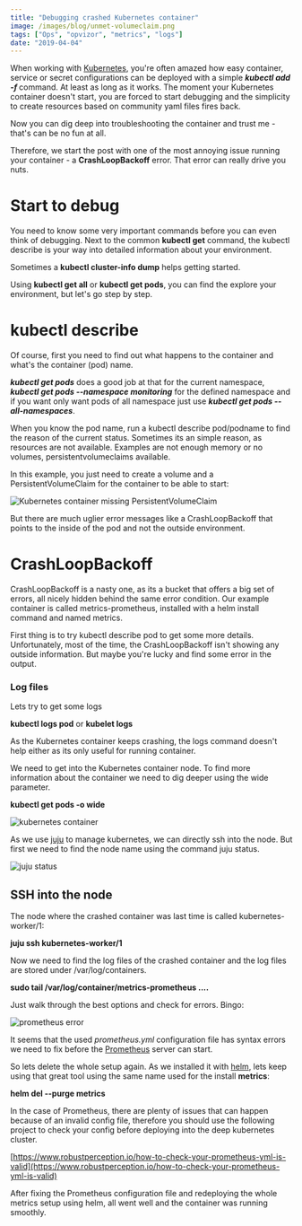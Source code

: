 ```yaml
---
title: "Debugging crashed Kubernetes container"
image: /images/blog/unmet-volumeclaim.png
tags: ["Ops", "opvizor", "metrics", "logs"]
date: "2019-04-04"
---
```


When working with [Kubernetes](https://kubernetes.io/), you're often amazed how easy container, service or secret configurations can be deployed with a simple _**kubectl add -f <yaml>**_ command. At least as long as it works. The moment your Kubernetes container doesn't start, you are forced to start debugging and the simplicity to create resources based on community yaml files fires back.

Now you can dig deep into troubleshooting the container and trust me - that's can be no fun at all.

Therefore, we start the post with one of the most annoying issue running your container - a **CrashLoopBackoff** error. That error can really drive you nuts.

# Start to debug

You need to know some very important commands before you can even think of debugging. Next to the common **kubectl get** command, the kubectl describe is your way into detailed information about your environment.

Sometimes a **kubectl cluster-info dump** helps getting started.

Using **kubectl get all** or **kubectl get pods**, you can find the explore your environment, but let's go step by step.

# kubectl describe

Of course, first you need to find out what happens to the container and what's the container (pod) name.

_**kubectl get pods**_ does a good job at that for the current namespace, **_kubectl get pods --namespace monitoring_** for the defined namespace and if you want only want pods of all namespace just use _**kubectl get pods --all-namespaces**_.

When you know the pod name, run a kubectl describe pod/podname to find the reason of the current status. Sometimes its an simple reason, as resources are not available. Examples are not enough memory or no volumes, persistentvolumeclaims available. 

In this example, you just need to create a volume and a PersistentVolumeClaim for the container to be able to start:

![Kubernetes container missing PersistentVolumeClaim](/images/blog/unmet-volumeclaim.png)

But there are much uglier error messages like a CrashLoopBackoff that points to the inside of the pod and not the outside environment.

# CrashLoopBackoff

CrashLoopBackoff is a nasty one, as its a bucket that offers a big set of errors, all nicely hidden behind the same error condition. Our example container is called metrics-prometheus, installed with a helm install command and named metrics.

First thing is to try kubectl describe pod to get some more details. Unfortunately, most of the time, the CrashLoopBackoff isn't showing any outside information. But maybe you're lucky and find some error in the output.

### Log files

Lets try to get some logs

**kubectl logs pod** or **kubelet logs**

As the Kubernetes container keeps crashing, the logs command doesn't help either as its only useful for running container.

We need to get into the Kubernetes container node. To find more information about the container we need to dig deeper using the wide parameter.

**kubectl get pods -o wide**

![kubernetes container](/images/blog/kubectlwide.png)

As we use [juju](https://kubernetes.io/docs/getting-started-guides/ubuntu/) to manage kubernetes, we can directly ssh into the node. But first we need to find the node name using the command juju status.

![juju status](/images/blog/jujustatus.png)

## SSH into the node

The node where the crashed container was last time is called kubernetes-worker/1:

**juju ssh kubernetes-worker/1**

Now we need to find the log files of the crashed container and the log files are stored under /var/log/containers.

**sudo tail /var/log/container/metrics-prometheus ....**

Just walk through the best options and check for errors. Bingo:

![prometheus error](/images/blog/promerror.png)

It seems that the used _prometheus.yml_ configuration file has syntax errors we need to fix before the [Prometheus](https://prometheus.io/) server can start.

So lets delete the whole setup again. As we installed it with [helm](https://helm.sh/), lets keep using that great tool using the same name used for the install **metrics**:

**helm del --purge metrics**

In the case of Prometheus, there are plenty of issues that can happen because of an invalid config file, therefore you should use the following project to check your config before deploying into the deep kubernetes cluster.

[https://www.robustperception.io/how-to-check-your-prometheus-yml-is-valid](https://www.robustperception.io/how-to-check-your-prometheus-yml-is-valid)

After fixing the Prometheus configuration file and redeploying the whole metrics setup using helm, all went well and the container was running smoothly.
